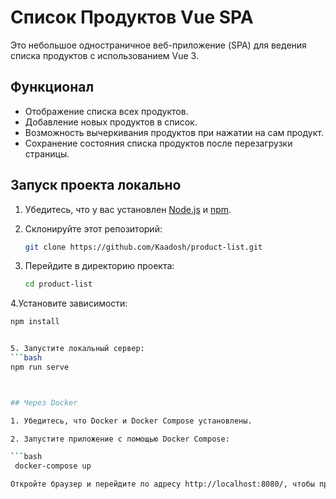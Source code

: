 # Список Продуктов Vue SPA

Это небольшое одностраничное веб-приложение (SPA) для ведения списка продуктов с использованием Vue 3.

## Функционал

- Отображение списка всех продуктов.
- Добавление новых продуктов в список.
- Возможность вычеркивания продуктов при нажатии на сам продукт.
- Сохранение состояния списка продуктов после перезагрузки страницы.

## Запуск проекта локально

1. Убедитесь, что у вас установлен [Node.js](https://nodejs.org/) и [npm](https://www.npmjs.com/).
2. Склонируйте этот репозиторий:

    ```bash
   git clone https://github.com/Kaadosh/product-list.git
  3. Перейдите в директорию проекта:
        ```bash 
       cd product-list

  4.Установите зависимости:
   ```bash
  npm install     

 
  5. Запустите локальный сервер:
  ```bash  
  npm run serve
 

  
## Через Docker

1. Убедитесь, что Docker и Docker Compose установлены.

2. Запустите приложение с помощью Docker Compose:

 ```bash
    docker-compose up

Откройте браузер и перейдите по адресу http://localhost:8080/, чтобы протестировать приложение.
